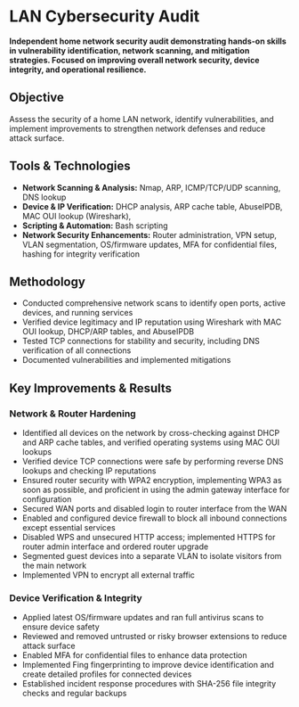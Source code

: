# LAN Cybersecurity Audit

**Independent home network security audit demonstrating hands-on skills in vulnerability identification, network scanning, and mitigation strategies. Focused on improving overall network security, device integrity, and operational resilience.**

## Objective
Assess the security of a home LAN network, identify vulnerabilities, and implement improvements to strengthen network defenses and reduce attack surface.  

## Tools & Technologies
- **Network Scanning & Analysis:** Nmap, ARP, ICMP/TCP/UDP scanning, DNS lookup  
- **Device & IP Verification:** DHCP analysis, ARP cache table, AbuseIPDB, MAC OUI lookup (Wireshark), 
- **Scripting & Automation:** Bash scripting  
- **Network Security Enhancements:** Router administration, VPN setup, VLAN segmentation, OS/firmware updates, MFA for confidential files, hashing for integrity verification  

## Methodology
- Conducted comprehensive network scans to identify open ports, active devices, and running services  
- Verified device legitimacy and IP reputation using Wireshark with MAC OUI lookup, DHCP/ARP tables, and AbuseIPDB  
- Tested TCP connections for stability and security, including DNS verification of all connections  
- Documented vulnerabilities and implemented mitigations  

## Key Improvements & Results

### Network & Router Hardening
- Identified all devices on the network by cross-checking against DHCP and ARP cache tables, and verified operating systems using MAC OUI lookups
- Verified device TCP connections were safe by performing reverse DNS lookups and checking IP reputations
- Ensured router security with WPA2 encryption, implementing WPA3 as soon as possible, and proficient in using the admin gateway interface for configuration
- Secured WAN ports and disabled login to router interface from the WAN  
- Enabled and configured device firewall to block all inbound connections except essential services
- Disabled WPS and unsecured HTTP access; implemented HTTPS for router admin interface and ordered router upgrade  
- Segmented guest devices into a separate VLAN to isolate visitors from the main network  
- Implemented VPN to encrypt all external traffic  

### Device Verification & Integrity
- Applied latest OS/firmware updates and ran full antivirus scans to ensure device safety 
- Reviewed and removed untrusted or risky browser extensions to reduce attack surface  
- Enabled MFA for confidential files to enhance data protection  
- Implemented Fing fingerprinting to improve device identification and create detailed profiles for connected devices  
- Established incident response procedures with SHA-256 file integrity checks and regular backups  



